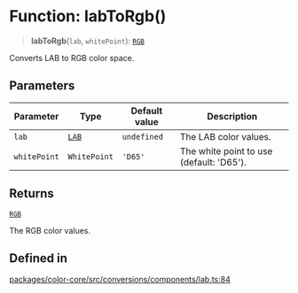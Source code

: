 # Function: labToRgb()

> **labToRgb**(`lab`, `whitePoint`): [`RGB`](../type-aliases/RGB.md)

Converts LAB to RGB color space.

## Parameters

| Parameter | Type | Default value | Description |
| ------ | ------ | ------ | ------ |
| `lab` | [`LAB`](../type-aliases/LAB.md) | `undefined` | The LAB color values. |
| `whitePoint` | `WhitePoint` | `'D65'` | The white point to use (default: 'D65'). |

## Returns

[`RGB`](../type-aliases/RGB.md)

The RGB color values.

## Defined in

[packages/color-core/src/conversions/components/lab.ts:84](https://github.com/iamlite/color-core-mono-test/blob/d94d70fcd3b8bc32b54a8388048088ead1ff133f/packages/color-core/src/conversions/components/lab.ts#L84)
